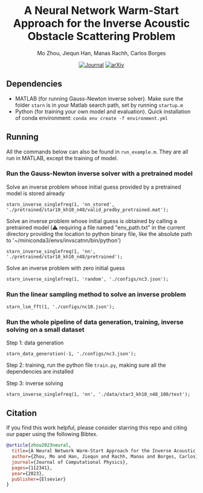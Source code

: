<div align="center">

# A Neural Network Warm-Start Approach for the Inverse Acoustic Obstacle Scattering Problem

Mo Zhou, Jiequn Han, Manas Rachh, Carlos Borges

[![Journal](https://img.shields.io/badge/JCP-2023-19b547.svg)](https://doi.org/10.1016/j.jcp.2023.112341)
[![arXiv](http://img.shields.io/badge/arXiv-2212.08736-b31b1b.svg)](https://arxiv.org/abs/2212.08736)

</div>


## Dependencies
* MATLAB (for running Gauss-Newton inverse solver). Make sure the folder ``starn`` is in your Matlab search path, set by running ``startup.m``
* Python (for training your own model and evaluation). Quick installation of conda environment: ``conda env create -f environment.yml``

## Running
All the commands below can also be found in ``run_example.m``. They are all run in MATLAB, except the training of model.
### Run the Gauss-Newton inverse solver with a pretrained model
Solve an inverse problem whose initial guess provided by a pretrained model is stored already
```
starn_inverse_singlefreq(1, 'nn_stored', './pretrained/star10_kh10_n48/valid_predby_pretrained.mat');
```

Solve an inverse problem whose initial guess is obtained by calling a pretrained model (:warning: requiring a file named "env_path.txt" in the current directory providing the location to python binary file, like the absolute path to '~/miniconda3/envs/invscatnn/bin/python')
```
starn_inverse_singlefreq(1, 'nn', './pretrained/star10_kh10_n48/pretrained');
```

Solve an inverse problem with zero initial guess
```
starn_inverse_singlefreq(1, 'random', './configs/nc3.json');
```
### Run the linear sampling method to solve an inverse problem
```
starn_lsm_fft(1, './configs/nc10.json');
```
### Run the whole pipeline of data generation, training, inverse solving on a small dataset
Step 1: data generation
```
starn_data_generation(-1, './configs/nc3.json');
```
Step 2: training, run the python file ``train.py``, making sure all the dependencies are installed

Step 3: inverse solving
```
starn_inverse_singlefreq(1, 'nn', './data/star3_kh10_n48_100/test');
```

## Citation
If you find this work helpful, please consider starring this repo and citing our paper using the following Bibtex.
```bibtex
@article{zhou2023neural,
  title={A Neural Network Warm-Start Approach for the Inverse Acoustic Obstacle Scattering Problem},
  author={Zhou, Mo and Han, Jiequn and Rachh, Manas and Borges, Carlos},
  journal={Journal of Computational Physics},
  pages={112341},
  year={2023},
  publisher={Elsevier}
}
```
